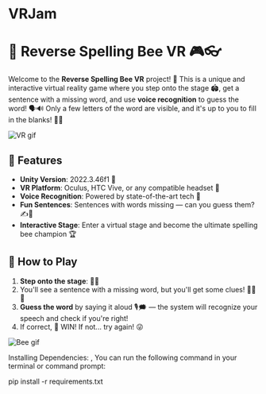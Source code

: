 # VRJam

# 🐝 Reverse Spelling Bee VR 🎮👓

Welcome to the **Reverse Spelling Bee VR** project! 🎉 This is a unique and interactive virtual reality game where you step onto the stage 🏟️, get a sentence with a missing word, and use **voice recognition** to guess the word! 🗣️🔊 Only a few letters of the word are visible, and it's up to you to fill in the blanks! 🧠💡

![VR gif](https://i.giphy.com/media/v1.Y2lkPTc5MGI3NjExanZ2eGx2NGo1Y25pdXYwd21lbGR1bWNucjg4aTFzaHRiMWJ6NWo2dyZlcD12MV9pbnRlcm5hbF9naWZfYnlfaWQmY3Q9Zw/MDJ9IbxxvDUQM/giphy.gif)

## 🌟 Features

- **Unity Version**: 2022.3.46f1 🚀
- **VR Platform**: Oculus, HTC Vive, or any compatible headset 🥽
- **Voice Recognition**: Powered by state-of-the-art tech 🎤
- **Fun Sentences**: Sentences with words missing — can you guess them? ✍️🤔
- **Interactive Stage**: Enter a virtual stage and become the ultimate spelling bee champion 🏆

## 🎯 How to Play

1. **Step onto the stage**: 👣🚪
2. You'll see a sentence with a missing word, but you'll get some clues! 🕵️‍♂️📜
3. **Guess the word** by saying it aloud 🎙️🗯️ — the system will recognize your speech and check if you're right!
4. If correct, 🎉 WIN! If not... try again! 😜

![Bee gif](https://i.giphy.com/media/v1.Y2lkPTc5MGI3NjExNW5udWdzc2Vzbm9ob3JudWhtaHBrcjZiem53Ym5weHNndzVwaGc3MyZlcD12MV9pbnRlcm5hbF9naWZfYnlfaWQmY3Q9Zw/cJ4yFzi04lF7i/giphy.gif)


Installing Dependencies:
, You can run the following command in your terminal or command prompt:

pip install -r requirements.txt
